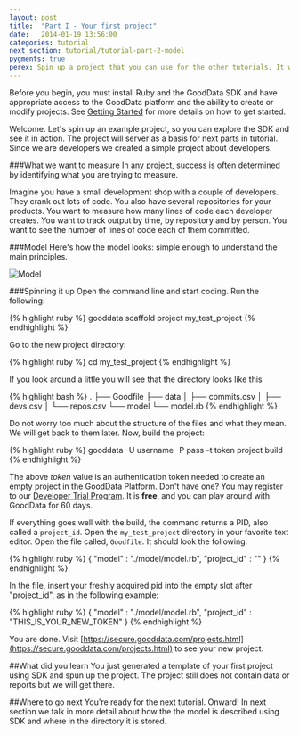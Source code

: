 ```yaml
---
layout: post
title:  "Part I - Your first project"
date:   2014-01-19 13:56:00
categories: tutorial
next_section: tutorial/tutorial-part-2-model
pygments: true
perex: Spin up a project that you can use for the other tutorials. It will take only 5 minutes. Promise.
---
```


Before you begin, you must install Ruby and the GoodData SDK and have appropriate access to the GoodData platform and the ability to create or modify projects. See [Getting Started](getting-started) for more details on how to get started.

Welcome. Let's spin up an example project, so you can explore the SDK and see it in action. The project will server as a basis for next parts in tutorial. Since we are developers we created a simple project about developers.

###What we want to measure
In any project, success is often determined by identifying what you are trying to measure.

Imagine you have a small development shop with a couple of developers. They crank out lots of code. You also have several repositories for your products. You want to measure how many lines of code each developer creates. You want to track output by time, by repository and by person. You want to see the number of lines of code each of them committed.

###Model
Here's how the model looks: simple enough to understand the main principles.

![Model](https://dl.dropboxusercontent.com/s/1y97ziv5anmpn9s/gooddata_devs_demo_model.png?token_hash=AAENC89d8XOfCr9AnyQCrd9vwfhb-bDuYcORQ0AIRP2RQQ)

###Spinning it up
Open the command line and start coding. Run the following:

{% highlight ruby %}
gooddata scaffold project my_test_project
{% endhighlight %}

Go to the new project directory:

{% highlight ruby %}
cd my_test_project
{% endhighlight %}

If you look around a little you will see that the directory looks like this

{% highlight bash %}
.
├── Goodfile
├── data
│   ├── commits.csv
│   ├── devs.csv
│   └── repos.csv
└── model
    └── model.rb
{% endhighlight %}

Do not worry too much about the structure of the files and what they mean. We will get back to them later. Now, build the project:

{% highlight ruby %}
gooddata -U username -P pass -t token project build
{% endhighlight %}

The above _token_ value is an authentication token needed to create an empty project in the GoodData Platform. Don't have one? You may register to our [Developer Trial Program](https://developer.gooddata.com/trial). It is **free**, and you can play around with GoodData for 60 days. 

If everything goes well with the build, the command returns a PID, also called a `project_id`. Open the `my_test_project` directory in your favorite text editor. Open the file called, `Goodfile`. It should look the following:

{% highlight ruby %}
{
  "model" : "./model/model.rb",
  "project_id"   : ""
}
{% endhighlight %}

In the file, insert your freshly acquired pid into the empty slot after "project_id", as in the following example:

{% highlight ruby %}
{
  "model" : "./model/model.rb",
  "project_id"   : "THIS_IS_YOUR_NEW_TOKEN"
}
{% endhighlight %}

You are done. Visit [https://secure.gooddata.com/projects.html](https://secure.gooddata.com/projects.html) to see your new project. 

##What did you learn
You just generated a template of your first project using SDK and spun up the project. The project still does not contain data or reports but we will get there.

##Where to go next
You're ready for the next tutorial. Onward! In next section we talk in more detail about how the the model is described using SDK and where in the directory it is stored.